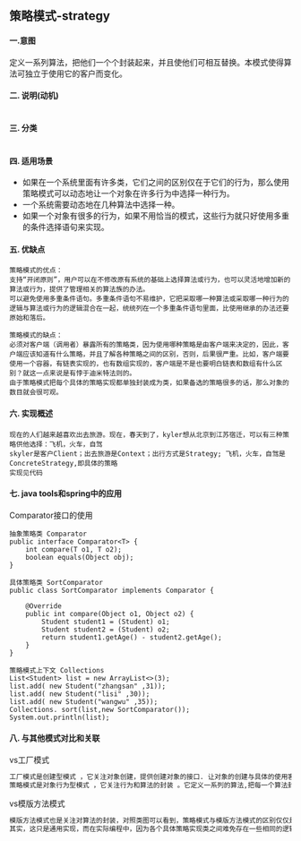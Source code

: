## 策略模式-strategy

 
#### 一.意图

定义一系列算法，把他们一个个封装起来，并且使他们可相互替换。本模式使得算法可独立于使用它的客户而变化。

#### 二. 说明(动机)
```

```

#### 三. 分类
```

```
    
#### 四. 适用场景

- 如果在一个系统里面有许多类，它们之间的区别仅在于它们的行为，那么使用策略模式可以动态地让一个对象在许多行为中选择一种行为。
- 一个系统需要动态地在几种算法中选择一种。
- 如果一个对象有很多的行为，如果不用恰当的模式，这些行为就只好使用多重的条件选择语句来实现。

#### 五. 优缺点
```
策略模式的优点：
支持“开闭原则”，用户可以在不修改原有系统的基础上选择算法或行为，也可以灵活地增加新的算法或行为，提供了管理相关的算法族的办法。
可以避免使用多重条件语句。多重条件语句不易维护，它把采取哪一种算法或采取哪一种行为的逻辑与算法或行为的逻辑混合在一起，统统列在一个多重条件语句里面，比使用继承的办法还要原始和落后。

策略模式的缺点：
必须对客户端（调用者）暴露所有的策略类，因为使用哪种策略是由客户端来决定的，因此，客户端应该知道有什么策略，并且了解各种策略之间的区别，否则，后果很严重。比如，客户端要使用一个容器，有链表实现的，也有数组实现的，客户端是不是也要明白链表和数组有什么区别？就这一点来说是有悖于迪米特法则的。
由于策略模式把每个具体的策略实现都单独封装成为类，如果备选的策略很多的话，那么对象的数目就会很可观。
```

#### 六. 实现概述
```
现在的人们越来越喜欢出去旅游。现在，春天到了，kyler想从北京到江苏宿迁，可以有三种策略供他选择：飞机，火车，自驾
skyler是客户Client；出去旅游是Context；出行方式是Strategy; 飞机，火车，自驾是ConcreteStrategy,即具体的策略
实现见代码

```

#### 七. java tools和spring中的应用

Comparator接口的使用
```
抽象策略类 Comparator
public interface Comparator<T> {
    int compare(T o1, T o2);
    boolean equals(Object obj);
}

具体策略类 SortComparator
public class SortComparator implements Comparator {

    @Override
    public int compare(Object o1, Object o2) {
        Student student1 = (Student) o1;
        Student student2 = (Student) o2;
        return student1.getAge() - student2.getAge();
    }
}

策略模式上下文 Collections
List<Student> list = new ArrayList<>(3);
list.add( new Student("zhangsan" ,31));
list.add( new Student("lisi" ,30));
list.add( new Student("wangwu" ,35));
Collections. sort(list,new SortComparator());
System.out.println(list);
```

#### 八. 与其他模式对比和关联

vs工厂模式
```markdown
工厂模式是创建型模式 ，它关注对象创建，提供创建对象的接口. 让对象的创建与具体的使用客户无关。
策略模式是对象行为型模式 ，它关注行为和算法的封装 。它定义一系列的算法,把每一个算法封装起来, 并且使它们可相互替换。使得算法可独立于使用它的客户而变化。


```
vs模版方法模式
```markdown
模版方法模式也是关注对算法的封装，对照类图可以看到，策略模式与模版方法模式的区别仅仅是多了一个单独的封装类Context，它与模版方法模式的区别在于：在模版方法模式中，调用算法的主体在抽象的父类中，而在策略模式中，调用算法的主体则是封装到了封装类Context中，抽象策略Strategy一般是一个接口，目的只是为了定义规范，里面一般不包含逻辑。
其实，这只是通用实现，而在实际编程中，因为各个具体策略实现类之间难免存在一些相同的逻辑，为了避免重复的代码，我们常常使用抽象类来担任Strategy的角色，在里面封装公共的代码，因此，在很多应用的场景中，在策略模式中一般会看到模版方法模式的影子。

```